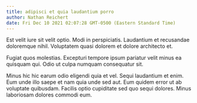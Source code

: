 ```yaml
---
title: adipisci et quia laudantium porro
author: Nathan Reichert
date: Fri Dec 10 2021 02:07:28 GMT-0500 (Eastern Standard Time)
---
```

Est velit iure sit velit optio. Modi in perspiciatis. Laudantium et recusandae doloremque nihil. Voluptatem quasi dolorem et dolore architecto et.

 Fugiat quos molestias. Excepturi tempore ipsum pariatur velit minus ea quisquam qui. Odio ut culpa numquam consequatur sit.

 Minus hic hic earum odio eligendi quia et vel. Sequi laudantium et enim. Eum unde illo saepe et nam quia unde sed aut. Eum quidem error ut ab voluptate quibusdam. Facilis optio cupiditate sed quo sequi dolores. Minus laboriosam dolores commodi eum.